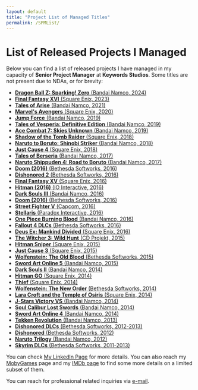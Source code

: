 ```yaml
---
layout: default
title: "Project List of Managed Titles"
permalink: /SPMList/
---
```

# List of Released Projects I Managed

Below you can find a list of released projects I have managed in my capacity of **Senior Project Manager** at **Keywords Studios**. Some titles are not present due to NDAs, or for brevity:

- [**Dragon Ball Z: Sparking! Zero** (Bandai Namco, 2024)](https://en.wikipedia.org/wiki/Dragon_Ball_Z:_Sparking!_ZERO)  
- [**Final Fantasy XVI** (Square Enix, 2023)](https://en.wikipedia.org/wiki/Final_Fantasy_XVI)  
- [**Tales of Arise** (Bandai Namco, 2021)](https://en.wikipedia.org/wiki/Tales_of_Arise)  
- [**Marvel's Avengers** (Square Enix, 2020)](https://en.wikipedia.org/wiki/Marvel%27s_Avengers_(video_game))  
- [**Jump Force** (Bandai Namco, 2019)](https://en.wikipedia.org/wiki/Jump_Force)  
- [**Tales of Vesperia: Definitive Edition** (Bandai Namco, 2019)](https://en.wikipedia.org/wiki/Tales_of_Vesperia) 
- [**Ace Combat 7: Skies Unknown** (Bandai Namco, 2019)](https://en.wikipedia.org/wiki/Ace_Combat_7:_Skies_Unknown)  
- [**Shadow of the Tomb Raider** (Square Enix, 2018)](https://en.wikipedia.org/wiki/Shadow_of_the_Tomb_Raider)  
- [**Naruto to Boruto: Shinobi Striker** (Bandai Namco, 2018)](https://en.wikipedia.org/wiki/Naruto_to_Boruto:_Shinobi_Striker)  
- [**Just Cause 4** (Square Enix, 2018)](https://en.wikipedia.org/wiki/Just_Cause_4)  
- [**Tales of Berseria** (Bandai Namco, 2017)](https://en.wikipedia.org/wiki/Tales_of_Berseria)  
- [**Naruto Shippuden 4: Road to Boruto** (Bandai Namco, 2017)](https://en.wikipedia.org/wiki/Naruto_Shippuden:_Ultimate_Ninja_Storm_4)  
- [**Doom (2016)** (Bethesda Softworks, 2016)](https://en.wikipedia.org/wiki/Doom_(2016_video_game))  
- [**Dishonored 2** (Bethesda Softworks, 2016)](https://en.wikipedia.org/wiki/Dishonored_2)  
- [**Final Fantasy XV** (Square Enix, 2016)](https://en.wikipedia.org/wiki/Final_Fantasy_XV)  
- [**Hitman (2016)** (IO Interactive, 2016)](https://en.wikipedia.org/wiki/Hitman_(2016_video_game))  
- [**Dark Souls III** (Bandai Namco, 2016)](https://en.wikipedia.org/wiki/Dark_Souls_III)  
- [**Doom (2016)** (Bethesda Softworks, 2016)](https://en.wikipedia.org/wiki/Doom_(2016_video_game))  
- [**Street Fighter V** (Capcom, 2016)](https://en.wikipedia.org/wiki/Street_Fighter_V)  
- [**Stellaris** (Paradox Interactive, 2016)](https://en.wikipedia.org/wiki/Stellaris)  
- [**One Piece Burning Blood** (Bandai Namco, 2016)](https://en.wikipedia.org/wiki/One_Piece_Burning_Blood)  
- [**Fallout 4 DLCs** (Bethesda Softworks, 2016)](https://en.wikipedia.org/wiki/Fallout_4)  
- [**Deus Ex: Mankind Divided** (Square Enix, 2016)](https://en.wikipedia.org/wiki/Deus_Ex:_Mankind_Divided)  
- [**The Witcher 3: Wild Hunt** (CD Projekt, 2015)](https://en.wikipedia.org/wiki/The_Witcher_3:_Wild_Hunt)  
- [**Hitman Sniper** (Square Enix, 2015)](https://en.wikipedia.org/wiki/Hitman_Sniper)  
- [**Just Cause 3** (Square Enix, 2015)](https://en.wikipedia.org/wiki/Just_Cause_3)  
- [**Wolfenstein: The Old Blood** (Bethesda Softworks, 2015)](https://en.wikipedia.org/wiki/Wolfenstein:_The_Old_Blood) 
- [**Sword Art Online 5** (Bandai Namco, 2015)](https://en.wikipedia.org/wiki/Sword_Art_Online_5)  
- [**Dark Souls II** (Bandai Namco, 2014)](https://en.wikipedia.org/wiki/Dark_Souls_II)  
- [**Hitman GO** (Square Enix, 2014)](https://en.wikipedia.org/wiki/Hitman_GO)  
- [**Thief** (Square Enix, 2014)](https://en.wikipedia.org/wiki/Thief_(2014_video_game))  
- [**Wolfenstein: The New Order** (Bethesda Softworks, 2014)](https://en.wikipedia.org/wiki/Wolfenstein:_The_New_Order)  
- [**Lara Croft and the Temple of Osiris** (Square Enix, 2014)](https://en.wikipedia.org/wiki/Lara_Croft_and_the_Temple_of_Osiris)  
- [**J-Stars Victory VS** (Bandai Namco, 2014)](https://en.wikipedia.org/wiki/J-Stars_Victory_VS)  
- [**Soul Calibur Lost Swords** (Bandai Namco, 2014)](https://en.wikipedia.org/wiki/Soulcalibur_Lost_Swords)  
- [**Sword Art Online 4** (Bandai Namco, 2014)](https://en.wikipedia.org/wiki/Sword_Art_Online_4)  
- [**Tekken Revolution** (Bandai Namco, 2013)](https://en.wikipedia.org/wiki/Tekken_Revolution)  
- [**Dishonored DLCs** (Bethesda Softworks, 2012-2013)](https://en.wikipedia.org/wiki/Dishonored#DLC)  
- [**Dishonored** (Bethesda Softworks, 2012)](https://en.wikipedia.org/wiki/Dishonored)  
- [**Naruto Trilogy** (Bandai Namco, 2012)](https://en.wikipedia.org/wiki/Naruto:_The_Complete_Collection)  
- [**Skyrim DLCs** (Bethesda Softworks, 2011-2013)](https://en.wikipedia.org/wiki/The_Elder_Scrolls_V:_Skyrim#Downloadable_content) 

You can check [My LinkedIn Page](https://www.linkedin.com/in/fabriziotobia) for more details. You can also reach my [MobyGames](https://www.mobygames.com/person/361560/fabrizio-tobia/credits/) page and my [IMDb page](https://www.imdb.com/name/nm8703380/) to find some more details on a limited subset of them.

You can reach for professional related inquiries via [e-mail](mailto:work@fabriziotobia.it).
